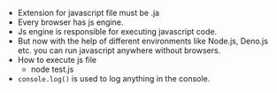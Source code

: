 -   Extension for javascript file must be .ja
-   Every browser has js engine.
-   Js engine is responsible for executing javascript code.
-   But now with the help of different environments like Node.js, Deno.js etc. you can run javascript anywhere without browsers.
-   How to execute js file
    -   node test.js
- `console.log()` is used to log anything in the console.    